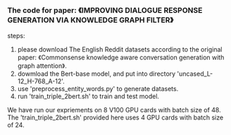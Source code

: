 ### The code for paper: 《IMPROVING DIALOGUE RESPONSE GENERATION VIA KNOWLEDGE GRAPH FILTER》

steps:
1. please download The English Reddit datasets according to the original paper: 《Commonsense knowledge aware conversation generation with graph attention》.
2. dowmload the Bert-base model, and put into directory 'uncased_L-12_H-768_A-12'.
2. use 'preprocess_entity_words.py' to generate datasets.
3. run 'train_triple_2bert.sh' to train and test model.


We have run our expriements on 8 V100 GPU cards with batch size of 48.  
The 'train_triple_2bert.sh' provided here uses 4 GPU cards with batch size of 24.
